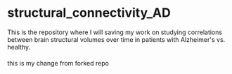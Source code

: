 # structural_connectivity_AD

This is the repository where I will saving my work on studying correlations between brain structural volumes over time in patients with Alzheimer's vs. healthy.

####
this is my change from forked repo
####
